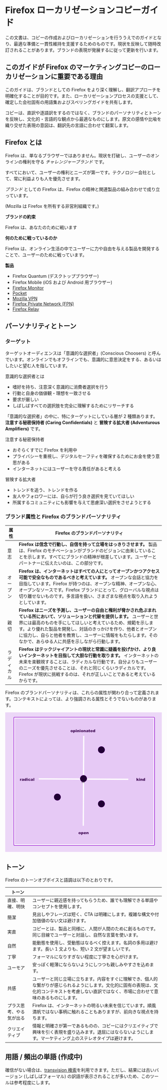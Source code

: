 Firefox ローカリゼーションコピーガイド
=======================

この文書は、コピーの作成およびローカリゼーションを行ううえでのガイドとなり、最適な準備と一貫性維持を支援するためのものです。現状を反映して随時改訂されることがあります。ブランドの表現が発展するに従って更新を行います。

このガイドが Firefox のマーケティングコピーのローカリゼーションに重要である理由
--------------------------------------------

このガイドは、ブランドとしての Firefox をより深く理解し、翻訳アプローチを明確化することが目的です。また、ローカリゼーションプロセスの支援として、確定した会社固有の用語集およびスペリングガイドを共有します。

コピーは、直訳や逐語訳をするのではなく、ブランドのパーソナリティとトーンを反映し、文化的・言語的な観点から最適なものにします。原文の感情や比喩を織り交ぜた表現の意図は、翻訳先の言語に合わせて翻案します。

Firefox とは
----------

Firefox は、単なるブラウザーではありません。現状を打破し、ユーザーのオンラインの権利を守る *チャレンジャーブランド* です。

すべてにおいて、ユーザーの権利とニーズが第一です。テクノロジー会社として、常に利益よりも人を優先させます。

*ブランド* としての Firefox は、Firefox の精神と関連製品の組み合わせで成り立っています。

\(Mozilla は Firefox を所有する非営利組織です。\)

**ブランドの約束**

Firefox は、あなたのために戦います

**何のために戦っているのか**

Firefox は、オンライン生活の中でユーザーに力や自由を与える製品を開発することで、ユーザーのために戦っています。

**製品**

* Firefox Quantum \(デスクトップブラウザー\)
* Firefox Mobile \(iOS および Android 用ブラウザー\)
* [Firefox Monitor](https://monitor.firefox.com/)
* [Pocket](https://play.google.com/store/apps/)
* [Mozilla VPN](https://vpn.mozilla.org/)
* [Firefox Private Network \(FPN\)](https://fpn.firefox.com/)
* [Firefox Relay](https://relay.firefox.com/)

パーソナリティとトーン
-----------

### ターゲット

ターゲットオーディエンスは「意識的な選択者」\(Conscious Choosers\) と呼んでいます。オンラインでもオフラインでも、意識的に意思決定をする、あるいはしたいと望む人を指しています。

意識的な選択者とは

* 嗜好を持ち、注意深く意識的に消費者選択を行う
* 行動と自身の価値観・理想を一致させる
* 要求が厳しい
* しばしばすべての選択肢を完全に理解するためにリサーチする

「意識的な選択者」の中に、特にターゲットにしている層が 2 種類あります。 **注意する秘密保持者 \(Caring Confidentials\)** と **冒険する拡大者 \(Adventurous Amplifiers\)** です。

注意する秘密保持者

* おそらくすでに Firefox を利用中
* プライバシーを重視し、デジタルセーフティを確保するためにお金を使う意思がある
* インターネットにはユーザーを守る責任があると考える

冒険する拡大者

* トレンドを追う、トレンドを作る
* 友人やフォロワーには、自らが行う良き選択を見ていてほしい
* 所属するコミュニティにも影響を与えて思慮深い選択をさせようとする

### ブランド属性と Firefox のブランドパーソナリティ

| **属性** |                                                                                     **Firefox のブランドパーソナリティ**                                                                                     |
|--------|--------------------------------------------------------------------------------------------------------------------------------------------------------------------------------------------------|
| 意志     | **Firefox は信念で行動し、自信を持って立場をはっきりさせます。** 製品は、Firefox のモチベーションがブランドのビジョンに由来していることを示します。すべてにブランドの精神が根差しています。ユーザーとパートナーに伝えたいのは、この部分です。                                                                |
| オープン   | **Firefox は、インターネットはすべての人にとってオープンかつアクセス可能で安全なものであるべきと考えています。** オープンな会話と協力を目指しています。Firefox が持つのは、オープンな精神、オープンな心、オープンなソースです。Firefox ブランドにとって、グローバルな視点は切り離せないものです。多言語を扱い、さまざまな視点を取り入れようとしています。      |
| 親切     | **Firefox はニーズを予測し、ユーザーの自由と権利が脅かされ危ぶまれている所において、ソリューションと代替を提供します。** ユーザーと世界には最高のものを手にしてほしいと考えているため、規範を示します。より優れた製品を開発し、対話のきっかけを作り、他者とオープンに協力し、自らと他者を教育し、ユーザーに情報をもたらします。そのなかで、あらゆる人に共感を示しながら行動します。 |
| ラディカル  | **Firefox はテックジャイアントの現状と常識に疑義を投げかけ、より良いインターネットを目指して大胆な行動を取ります。** インターネットの未来を楽観視することは、ラディカルな行動です。自分よりもユーザーのニーズを優先させることは、それと同じくらいラディカルです。Firefox が現状に挑戦するのは、それが正しいことであると考えているからです。                 |

Firefox のブランドパーソナリティは、これらの属性が関わり合って定義されます。コンテキストによっては、より強調される属性とそうでないものがあります。

![Firefox パーソナリティマトリクス](../images/firefox_marketing/firefox_personality_en.png)

トーン
---

Firefox のトーンオブボイスと語調は以下のとおりです。

|     トーン      |                                                                                                    |
|--------------|----------------------------------------------------------------------------------------------------|
| 直接、明確、明快     | ユーザーに親近感を持ってもらうため、誰でも理解できる単語やコンセプトを使用します。                                                          |
| 簡潔           | 見出しやフレーズは短く、CTA は明確にします。複雑な構文や付加価値のない文は避けます。                                                       |
| 実直           | コピーとは、製品と同様に、人間が人間のために創るものです。同じ目線でユーザーと対話し、自然な言葉を使います。                                             |
| 自然           | 能動態を使用し、受動態はなるべく控えます。名詞の多用は避けます。長い 1 文よりも、短い 2 文が望ましいです。                                           |
| 丁寧           | フォーマルになりすぎない程度に丁寧さを心がけます。                                                                          |
| ユーモア         | 安っぽく軽薄にならないようにしつつも親しみやすさを込めます。                                                                     |
| 共感           | ユーザーと同じ立場に立ちます。内容をすぐに理解でき、個人的な繋がりが感じられるようにします。文化的に固有の表現は、文化的コンテキストを考慮しない直訳ではなく、市場に合わせて意味のあるものにします。 |
| プラス思考、やる気が出る | Firefox は、インターネットの明るい未来を信じています。順風満帆ではない事柄に触れることもありますが、前向きな視点を持ちます。                                 |
| クリエイティブ      | 情報と明確さが第一であるものの、コピーにはクリエイティブで興味を引く表現を盛り込みます。退屈にはならないようにします。マーケティング上のステレオタイプは避けます。                  |

用語 / 頻出の単語 \(作成中\)
--------------------

確信がない場合は、[transvision 検索](https://transvision.mozfr.org/)を利用できます。ただし、結果には古いバージョン \(しばしばフォーマル\) の訳語が表示されることが多いため、このツールは参考程度にします。
